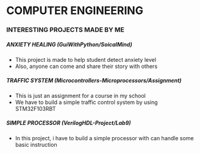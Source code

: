 # COMPUTER ENGINEERING
### INTERESTING PROJECTS MADE BY ME
##### ANXIETY HEALING (GuiWithPython/SoicalMind)
- This project is made to help student detect anxiety level
- Also, anyone can come and share their story with others
##### TRAFFIC SYSTEM (Microcontrollers-Microprocessors/Assignment)
- This is just an assignment for a course in my school
- We have to build a simple traffic control system by using STM32F103RBT
##### SIMPLE PROCESSOR (VerilogHDL-Project/Lab9)
- In this project, i have to build a simple processor with can handle some basic instruction
